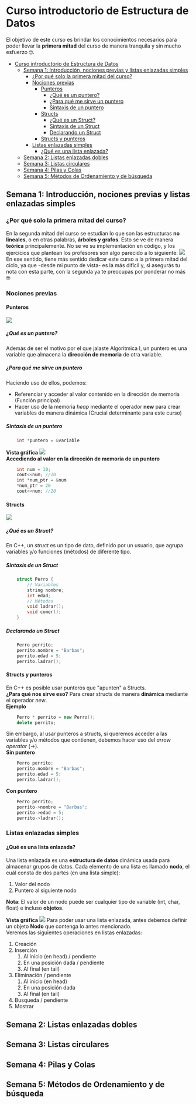 # Curso introductorio de Estructura de Datos
El objetivo de este curso es brindar los conocimientos necesarios para poder llevar la **primera mitad** del curso de manera tranquila y sin mucho esfuerzo 🤓. 
- [Curso introductorio de Estructura de Datos](#curso-introductorio-de-estructura-de-datos)
  - [Semana 1: Introducción, nociones previas y listas enlazadas simples](#semana-1-introducción-nociones-previas-y-listas-enlazadas-simples)
    - [¿Por qué solo la primera mitad del curso?](#por-qué-solo-la-primera-mitad-del-curso)
    - [Nociones previas](#nociones-previas)
      - [Punteros](#punteros)
        - [¿Qué es un puntero?](#qué-es-un-puntero)
        - [¿Para qué me sirve un puntero](#para-qué-me-sirve-un-puntero)
        - [Sintaxis de un puntero](#sintaxis-de-un-puntero)
      - [Structs](#structs)
        - [¿Qué es un Struct?](#qué-es-un-struct)
        - [Sintaxis de un Struct](#sintaxis-de-un-struct)
        - [Declarando un Struct](#declarando-un-struct)
      - [Structs y punteros](#structs-y-punteros)
    - [Listas enlazadas simples](#listas-enlazadas-simples)
      - [¿Qué es una lista enlazada?](#qué-es-una-lista-enlazada)
  - [Semana 2: Listas enlazadas dobles](#semana-2-listas-enlazadas-dobles)
  - [Semana 3: Listas circulares](#semana-3-listas-circulares)
  - [Semana 4: Pilas y Colas](#semana-4-pilas-y-colas)
  - [Semana 5: Métodos de Ordenamiento y de búsqueda](#semana-5-métodos-de-ordenamiento-y-de-búsqueda)

## Semana 1: Introducción, nociones previas y listas enlazadas simples
### ¿Por qué solo la primera mitad del curso?
En la segunda mitad del curso se estudian lo que son las estructuras **no lineales**, o en otras palabras, **árboles y grafos**. Esto se ve de manera **teórica** principalemente. No se ve su implementación en código, y los ejercicios que plantean los profesores son algo parecido a lo siguiente:
![](images/week-1/examen-final.png)  
En ese sentido, tiene más sentido dedicar este curso a la primera mitad del ciclo, ya que -desde mi punto de vista- es la más difícil y, si asegurás tu nota con esta parte, con la segunda ya te preocupas por ponderar no más 🤓
### Nociones previas
#### Punteros
![](images/week-1/pointers-meme.png)  
#####  ¿Qué es un puntero?
Además de ser el motivo por el que jalaste Algoritmica I, un puntero es una variable que almacena la **dirección de memoria** de otra variable.  
##### ¿Para qué me sirve un puntero
Haciendo uso de ellos, podemos: 
- Referenciar y acceder al valor contenido en la dirección de memoria (Función principal)
- Hacer uso de la memoria *heap* mediante el operador **new** para crear variables de manera dinámica (Crucial determinante para este curso)  
##### Sintaxis de un puntero

```c++
    int *puntero = &variable
```
**Vista gráfica**
![](images/week-1/puntero-visual.png)  
**Accediendo al valor en la dirección de memoria de un puntero**
```c++
    int num = 10;
    cout<<num; //10
    int *num_ptr = &num
    *num_ptr = 20
    cout<<num; //20
```
#### Structs
![](images/week-1/oop.png)  
##### ¿Qué es un Struct?  
En C++, un *struct* es un tipo de dato, definido por un usuario, que agrupa variables y/o funciones (métodos) de diferente tipo.  
##### Sintaxis de un Struct

```c++
    struct Perro {
        // Variables
        string nombre;
        int edad;
        // Métodos
        void ladrar();
        void comer();
    }
```
##### Declarando un Struct
```c++
    Perro perrito;
    perrito.nombre = "Barbas";
    perrito.edad = 5;
    perrito.ladrar();
```
#### Structs y punteros
En C++ es posible usar punteros que "apunten" a Structs.  
**¿Para qué nos sirve eso?**  Para crear structs de manera **dinámica** mediante el operador *new*.  
**Ejemplo**
```c++
    Perro * perrito = new Perro();
    delete perrito;
```
Sin embargo, al usar punteros a structs, si queremos acceder a las variables y/o métodos que contienen, debemos hacer uso del *arrow operator* (->).  
**Sin puntero**
```c++
    Perro perrito;
    perrito.nombre = "Barbas";
    perrito.edad = 5;
    perrito.ladrar();
```
**Con puntero**
```c++
    Perro perrito;
    perrito->nombre = "Barbas";
    perrito->edad = 5;
    perrito->ladrar();
```
### Listas enlazadas simples
#### ¿Qué es una lista enlazada?
Una lista enlazada es una **estructura de datos** dinámica usada para almacenar grupos de datos. Cada elemento de una lista es llamado **nodo**, el cuál consta de dos partes (en una lista simple):
1. Valor del nodo
2. Puntero al siguiente nodo  
   
**Nota**: El valor de un nodo puede ser cualquier tipo de variable (int, char, float) e incluso **objetos**.

**Vista gráfica**
![](images/week-1/linked-list.png)
Para poder usar una lista enlazada, antes debemos definir un objeto **Nodo** que contenga lo antes mencionado.  
Veremos las siguientes operaciones en listas enlazadas:  
   1. Creación  
   2. Inserción
      1. Al inicio (en head) / pendiente
      2. En una posición dada / pendiente
      3. Al final  (en tail)
   3. Eliminación / pendiente
      1. Al inicio (en head)
      2. En una posición dada
      3. Al final  (en tail)
   4. Busqueda / pendiente
   5. Mostrar
   
## Semana 2: Listas enlazadas dobles
## Semana 3: Listas circulares
## Semana 4: Pilas y Colas
## Semana 5: Métodos de Ordenamiento y de búsqueda